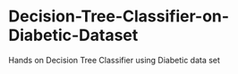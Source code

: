 # Decision-Tree-Classifier-on-Diabetic-Dataset
Hands on Decision Tree Classifier using Diabetic data set

